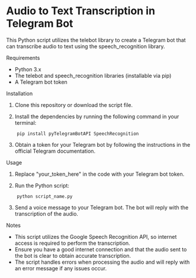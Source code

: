 # Audio to Text Transcription in Telegram Bot

This Python script utilizes the telebot library to create a Telegram bot that can transcribe audio to text using the speech_recognition library.

Requirements

- Python 3.x
- The telebot and speech_recognition libraries (installable via pip)
- A Telegram bot token

Installation

1. Clone this repository or download the script file.

2. Install the dependencies by running the following command in your terminal:
```
    pip install pyTelegramBotAPI SpeechRecognition
```
3. Obtain a token for your Telegram bot by following the instructions in the official Telegram documentation.

Usage

1. Replace "your_token_here" in the code with your Telegram bot token.

2. Run the Python script:
```
    python script_name.py
```
3. Send a voice message to your Telegram bot. The bot will reply with the transcription of the audio.

Notes

- This script utilizes the Google Speech Recognition API, so internet access is required to perform the transcription.
- Ensure you have a good internet connection and that the audio sent to the bot is clear to obtain accurate transcription.
- The script handles errors when processing the audio and will reply with an error message if any issues occur.
